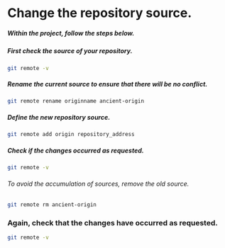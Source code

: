 # Change the repository source.

##### Within the project, follow the steps below.

##### First check the source of your repository.

``` bash
git remote -v
```

##### Rename the current source to ensure that there will be no conflict.

``` bash
git remote rename originname ancient-origin
```

##### Define the new repository source.

``` bash
git remote add origin repository_address
```

##### Check if the changes occurred as requested.

``` bash
git remote -v
```

###### To avoid the accumulation of sources, remove the old source.

``` bash
git remote rm ancient-origin
```

### Again, check that the changes have occurred as requested.

``` bash
git remote -v
```
